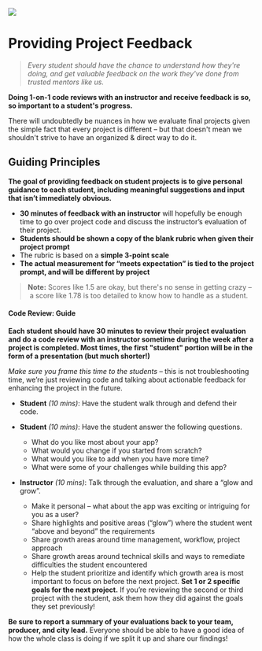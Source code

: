 ![](https://ga-dash.s3.amazonaws.com/production/assets/logo-9f88ae6c9c3871690e33280fcf557f33.png)

# Providing Project Feedback

> _Every student should have the chance to understand how they're doing, and get valuable feedback on the work they've done from trusted mentors like us._

**Doing 1-on-1 code reviews with an instructor and receive feedback is so, so important to a student's progress.**

There will undoubtedly be nuances in how we evaluate final projects given the simple fact that every project is different – but that doesn't mean we shouldn't strive to have an organized & direct way to do it.

## Guiding Principles

**The goal of providing feedback on student projects is to give personal guidance to each student, including meaningful suggestions and input that isn’t immediately obvious.**

- **30 minutes of feedback with an instructor** will hopefully be enough time to go over project code and discuss the instructor’s evaluation of their project.
- **Students should be shown a copy of the blank rubric when given their project prompt**
- The rubric is based on a **simple 3-point scale**
- **The actual measurement for “meets expectation” is tied to the project prompt, and will be different by project**

> **Note:** Scores like 1.5 are okay, but there's no sense in getting crazy – a score like 1.78 is too detailed to know how to handle as a student.

#### Code Review: Guide

**Each student should have 30 minutes to review their project evaluation and do a code review with an instructor sometime during the week after a project is completed. Most times, the first "student" portion will be in the form of a presentation (but much shorter!)**

_Make sure you frame this time to the students_ – this is not troubleshooting time, we’re just reviewing code and talking about actionable feedback for enhancing the project in the future.

- **Student** _(10 mins)_: Have the student walk through and defend their code.

- **Student** _(10 mins)_: Have the student answer the following questions.

  - What do you like most about your app?
  - What would you change if you started from scratch?
  - What would you like to add when you have more time?
  - What were some of your challenges while building this app?

* **Instructor** _(10 mins)_: Talk through the evaluation, and share a “glow and grow”.

  - Make it personal – what about the app was exciting or intriguing for you as a user?
  - Share highlights and positive areas (“glow”) where the student went “above and beyond” the requirements
  - Share growth areas around time management, workflow, project approach
  - Share growth areas around technical skills and ways to remediate difficulties the student encountered
  - Help the student prioritize and identify which growth area is most important to focus on before the next project. **Set 1 or 2 specific goals for the next project.** If you’re reviewing the second or third project with the student, ask them how they did against the goals they set previously!

**Be sure to report a summary of your evaluations back to your team, producer, and city lead.** Everyone should be able to have a good idea of how the whole class is doing if we split it up and share our findings!
